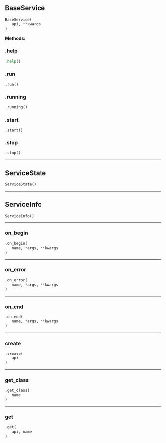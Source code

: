 #


## BaseService
```python 
BaseService(
   api, **kwargs
)
```




**Methods:**


### .help
```python
.help()
```


### .run
```python
.run()
```


### .running
```python
.running()
```


### .start
```python
.start()
```


### .stop
```python
.stop()
```


----


## ServiceState
```python 
ServiceState()
```



----


## ServiceInfo
```python 
ServiceInfo()
```



----


### on_begin
```python
.on_begin(
   name, *args, **kwargs
)
```


----


### on_error
```python
.on_error(
   name, *args, **kwargs
)
```


----


### on_end
```python
.on_end(
   name, *args, **kwargs
)
```


----


### create
```python
.create(
   api
)
```


----


### get_class
```python
.get_class(
   name
)
```


----


### get
```python
.get(
   api, name
)
```

